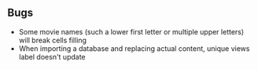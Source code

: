 ## Bugs
* Some movie names (such a lower first letter or multiple upper letters) will break cells filling
* When importing a database and replacing actual content, unique views label doesn't update